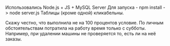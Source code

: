 Использовались Node.js + JS + MySQL Server
Для запуска - npm install -> node server.js
Таблицы (кроме одной) кликабельны. 

Скажу честно, что выполнила не на 100 процентов условие. По личным обстоятельствам потратила на работу время только с субботы.
Например, при удалении машины не проверяется то, есть ли на неё заказы.
